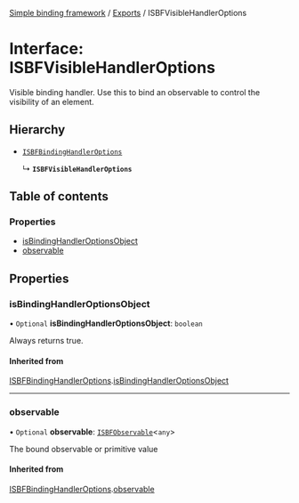[Simple binding framework](../README.md) / [Exports](../modules.md) / ISBFVisibleHandlerOptions

# Interface: ISBFVisibleHandlerOptions

Visible binding handler. Use this to bind an observable to control the visibility of an element.

## Hierarchy

- [`ISBFBindingHandlerOptions`](ISBFBindingHandlerOptions.md)

  ↳ **`ISBFVisibleHandlerOptions`**

## Table of contents

### Properties

- [isBindingHandlerOptionsObject](ISBFVisibleHandlerOptions.md#isbindinghandleroptionsobject)
- [observable](ISBFVisibleHandlerOptions.md#observable)

## Properties

### isBindingHandlerOptionsObject

• `Optional` **isBindingHandlerOptionsObject**: `boolean`

Always returns true.

#### Inherited from

[ISBFBindingHandlerOptions](ISBFBindingHandlerOptions.md).[isBindingHandlerOptionsObject](ISBFBindingHandlerOptions.md#isbindinghandleroptionsobject)

___

### observable

• `Optional` **observable**: [`ISBFObservable`](ISBFObservable.md)<`any`\>

The bound observable or primitive value

#### Inherited from

[ISBFBindingHandlerOptions](ISBFBindingHandlerOptions.md).[observable](ISBFBindingHandlerOptions.md#observable)
